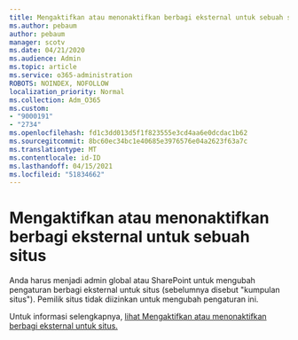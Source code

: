 ```yaml
---
title: Mengaktifkan atau menonaktifkan berbagi eksternal untuk sebuah situs
ms.author: pebaum
author: pebaum
manager: scotv
ms.date: 04/21/2020
ms.audience: Admin
ms.topic: article
ms.service: o365-administration
ROBOTS: NOINDEX, NOFOLLOW
localization_priority: Normal
ms.collection: Adm_O365
ms.custom:
- "9000191"
- "2734"
ms.openlocfilehash: fd1c3dd013d5f1f823555e3cd4aa6e0dcdac1b62
ms.sourcegitcommit: 8bc60ec34bc1e40685e3976576e04a2623f63a7c
ms.translationtype: MT
ms.contentlocale: id-ID
ms.lasthandoff: 04/15/2021
ms.locfileid: "51834662"
---
```

# <a name="turn-external-sharing-on-or-off-for-a-site"></a>Mengaktifkan atau menonaktifkan berbagi eksternal untuk sebuah situs

Anda harus menjadi admin global atau SharePoint untuk mengubah pengaturan berbagi eksternal untuk situs (sebelumnya disebut "kumpulan situs"). Pemilik situs tidak diizinkan untuk mengubah pengaturan ini. 

Untuk informasi selengkapnya, [lihat Mengaktifkan atau menonaktifkan berbagi eksternal untuk situs.](https://docs.microsoft.com/sharepoint/change-external-sharing-site)
